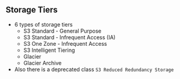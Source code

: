 ## Storage Tiers

- 6 types of storage tiers
  - S3 Standard - General Purpose
  - S3 Standard - Infrequent Access (IA)
  - S3 One Zone - Infrequent Access
  - S3 Intelligent Tiering
  - Glacier
  - Glacier Archive
- Also there is a deprecated class `S3 Reduced Redundancy Storage`
